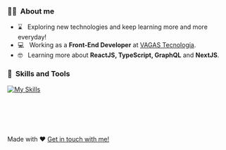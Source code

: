 
### :woman_technologist: &nbsp;About me

- :hourglass: &nbsp; Exploring new technologies and keep learning more and more everyday!
- :computer: &nbsp; Working as a **Front-End Developer** at <a href="https://www.vagas.com.br/" target="_blank">VAGAS Tecnologia</a>.
- :nerd_face: &nbsp; Learning more about **ReactJS, TypeScript, GraphQL** and **NextJS**.

### :rocket: &nbsp;Skills and Tools
[![My Skills](https://skillicons.dev/icons?i=html,css,sass,styledcomponents,tailwind,git,github,js,react,graphql)](https://skillicons.dev)

<br/><br/>
---
Made with :heart: [Get in touch with me!](https://pamelasantos.dev.br/)
